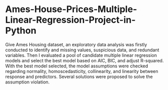 # Ames-House-Prices-Multiple-Linear-Regression-Project-in-Python
Give Ames Housing dataset, an exploratory data analysis was firstly conducted to identify and missing values, suspicious data, and redundant variables. Then I evaluated a pool of candidate multiple linear regression models and select the best model based on AIC, BIC, and adjust R-squared. With the best model selected, the model assumptions were checked regarding normality, homoscedasticity, collinearity, and linearity between response and predictors. Several solutions were proposed to solve the assumption violation.
